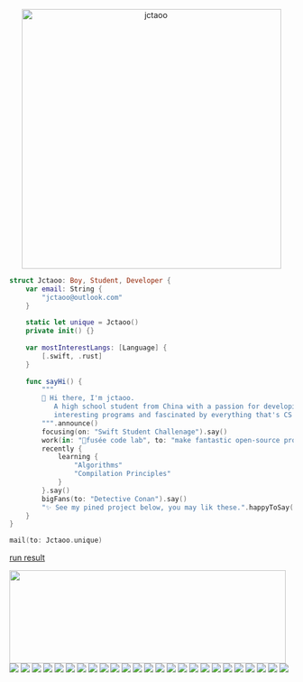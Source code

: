 <p align="center">
  <img width="460" src="https://user-images.githubusercontent.com/42663875/114281093-ef7da100-9a6e-11eb-85b4-16374424bf42.png" alt="jctaoo">
</p>

```swift
struct Jctaoo: Boy, Student, Developer {
    var email: String {
        "jctaoo@outlook.com"
    }
    
    static let unique = Jctaoo()
    private init() {}
    
    var mostInterestLangs: [Language] {
        [.swift, .rust]
    }
    
    func sayHi() {
        """
        👋 Hi there, I'm jctaoo.
           A high school student from China with a passion for developing some
           interesting programs and fascinated by everything that's CS related.
        """.announce()
        focusing(on: "Swift Student Challenage").say()
        work(in: "🚀fusée code lab", to: "make fantastic open-source programs").say()
        recently {
            learning {
                "Algorithms"
                "Compilation Principles"
            }
        }.say()
        bigFans(to: "Detective Conan").say()
        "✨ See my pined project below, you may lik these.".happyToSay()
    }
}

mail(to: Jctaoo.unique)

```
[run result](./result.md)

<p>
  <img align="left" width="490" height="165" src="https://github-readme-stats.vercel.app/api?username=jctaoo&show_icons=true&hide_border=false&title_color=FABF26&icon_color=F8D765"/>
  <p>
    <img src="https://img.shields.io/badge/-Swift-f9943a?style=flat-square&logo=swift&logoColor=white"/>
    <img src="https://img.shields.io/badge/-Dart-23A9F2?style=flat-square&logo=dart&logoColor=white"/>
    <img src="https://img.shields.io/badge/-Kotlin-FF9736?style=flat-square&logo=kotlin&logoColor=white"/>
    <img src="https://img.shields.io/badge/-TypeScript-3178c6?style=flat-square&logo=typescript&logoColor=white"/>
    <img src="https://img.shields.io/badge/-JavaScript-yellow?style=flat-square&logo=javascript&logoColor=white"/>
    <img src="https://img.shields.io/badge/-Golang-07acd7?style=flat-square&logo=go&logoColor=white"/>
    <img src="https://img.shields.io/badge/-C++-00599C?style=flat-square&logo=c&logoColor=white"/>
    <img src="https://img.shields.io/badge/-java-E34A86?style=flat-square&logo=java&logoColor=white"/>
    <img src="https://img.shields.io/badge/-Python-244a6c?style=flat-square&logo=Python&logoColor=white"/>
    <img src="https://img.shields.io/badge/-React-blue?style=flat-square&logo=react&logoColor=white"/>
    <img src="https://img.shields.io/badge/-Vue-42B883?style=flat-square&logo=Vue.js&logoColor=white"/>
    <img src="https://img.shields.io/badge/-Nodejs-74ad63?style=flat-square&logo=Node.js&logoColor=white"/>
    <img src="https://img.shields.io/badge/-Electron-2b2f3b?style=flat-square&logo=electron&logoColor=white"/>
    <img src="https://img.shields.io/badge/-Flutter-blue?style=flat-square&logo=flutter&logoColor=white"/>
    <img src="https://img.shields.io/badge/-Gatsby-633294?style=flat-square&logo=gatsby&logoColor=white"/>
    <img src="https://img.shields.io/badge/-Spring-green?style=flat-square&logo=spring&logoColor=white"/>
    <img src="https://img.shields.io/badge/-Realm-59579d?style=flat-square&logo=realm&logoColor=white"/>
    <img src="https://img.shields.io/badge/-GraphQL-E10098?style=flat-square&logo=graphql&logoColor=white"/>
    <img src="https://img.shields.io/badge/-Redis-be2019?style=flat-square&logo=Redis&logoColor=white"/>
    <img src="https://img.shields.io/badge/-MySQL-F29111?style=flat-square&logo=mysql&logoColor=white"/>
    <img src="https://img.shields.io/badge/-MongoDB-3ea546?style=flat-square&logo=mongodb&logoColor=white"/>
    <img src="https://img.shields.io/badge/-Docker-0a68af?style=flat-square&logo=docker&logoColor=white"/>
    <img src="https://img.shields.io/badge/-Nginx-419b44?style=flat-square&logo=nginx&logoColor=white"/>
    <img src="https://img.shields.io/badge/-TravisCI-9b2328?style=flat-square&logo=travis&logoColor=white"/>
    <img src="https://img.shields.io/badge/-Sketch-FA6400?style=flat-square&logo=sketch&logoColor=white"/>
  </p>
</p>
<p>
  
<img width="0" heigth="0" src="https://visitor-badge.glitch.me/badge?page_id=jctaooprofile.jctaooprofile"/>
